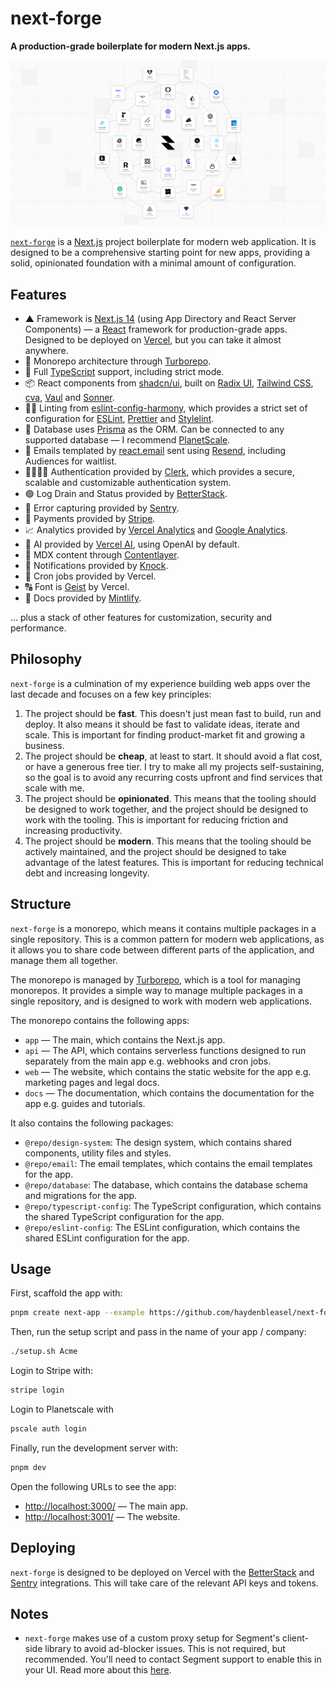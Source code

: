 # next-forge

**A production-grade boilerplate for modern Next.js apps.**

![Example](./apps/app/app/opengraph-image.png)

[`next-forge`](https://github.com/haydenbleasel/next-forge) is a [Next.js](https://nextjs.org/) project boilerplate for modern web application. It is designed to be a comprehensive starting point for new apps, providing a solid, opinionated foundation with a minimal amount of configuration.

## Features

- ▲ Framework is [Next.js 14](https://nextjs.org/) (using App Directory and React Server Components) — a [React](https://react.dev/) framework for production-grade apps. Designed to be deployed on [Vercel](https://vercel.com/), but you can take it almost anywhere.
- 🧱 Monorepo architecture through [Turborepo](https://turbo.build/repo).
- 🤝 Full [TypeScript](https://www.typescriptlang.org/) support, including strict mode.
- 📦 React components from [shadcn/ui](https://ui.shadcn.com/), built on [Radix UI](https://www.radix-ui.com/), [Tailwind CSS](https://tailwindcss.com/), [cva](https://cva.style/docs), [Vaul](https://vaul.emilkowal.ski/) and [Sonner](https://sonner.emilkowal.ski/).
- 👩‍⚖️ Linting from [eslint-config-harmony](https://github.com/haydenbleasel/eslint-config-harmony), which provides a strict set of configuration for [ESLint](https://eslint.org/), [Prettier](https://prettier.io/) and [Stylelint](https://stylelint.io/).
- 📀 Database uses [Prisma](https://www.prisma.io/) as the ORM. Can be connected to any supported database — I recommend [PlanetScale](https://planetscale.com/).
- 📧 Emails templated by [react.email](https://react.email/) sent using [Resend](https://resend.com/), including Audiences for waitlist.
- 👨‍👩‍👧‍👦 Authentication provided by [Clerk](https://clerk.com/), which provides a secure, scalable and customizable authentication system.
- 🟢 Log Drain and Status provided by [BetterStack](https://betterstack.com/).
- 🐞 Error capturing provided by [Sentry](https://sentry.io/).
- 💸 Payments provided by [Stripe](https://stripe.com/).
- 📈 Analytics provided by [Vercel Analytics](https://vercel.com/analytics) and [Google Analytics](https://marketingplatform.google.com/about/analytics/).
- 🤖 AI provided by [Vercel AI](https://www.npmjs.com/package/ai), using OpenAI by default.
- 📝 MDX content through [Contentlayer](https://contentlayer.dev/).
- 🔔 Notifications provided by [Knock](https://knock.app/).
- 🔄 Cron jobs provided by Vercel.
- 🔠 Font is [Geist](https://vercel.com/font) by Vercel.
- 🛟 Docs provided by [Mintlify](https://mintlify.com/).

... plus a stack of other features for customization, security and performance.

## Philosophy

`next-forge` is a culmination of my experience building web apps over the last decade and focuses on a few key principles:

1. The project should be **fast**. This doesn't just mean fast to build, run and deploy. It also means it should be fast to validate ideas, iterate and scale. This is important for finding product-market fit and growing a business.
2. The project should be **cheap**, at least to start. It should avoid a flat cost, or have a generous free tier. I try to make all my projects self-sustaining, so the goal is to avoid any recurring costs upfront and find services that scale with me.
3. The project should be **opinionated**. This means that the tooling should be designed to work together, and the project should be designed to work with the tooling. This is important for reducing friction and increasing productivity.
4. The project should be **modern**. This means that the tooling should be actively maintained, and the project should be designed to take advantage of the latest features. This is important for reducing technical debt and increasing longevity.

## Structure

`next-forge` is a monorepo, which means it contains multiple packages in a single repository. This is a common pattern for modern web applications, as it allows you to share code between different parts of the application, and manage them all together.

The monorepo is managed by [Turborepo](https://turbo.build/repo), which is a tool for managing monorepos. It provides a simple way to manage multiple packages in a single repository, and is designed to work with modern web applications.

The monorepo contains the following apps:

- `app` — The main, which contains the Next.js app.
- `api` — The API, which contains serverless functions designed to run separately from the main app e.g. webhooks and cron jobs.
- `web` — The website, which contains the static website for the app e.g. marketing pages and legal docs.
- `docs` — The documentation, which contains the documentation for the app e.g. guides and tutorials.

It also contains the following packages:

- `@repo/design-system`: The design system, which contains shared components, utility files and styles.
- `@repo/email`: The email templates, which contains the email templates for the app.
- `@repo/database`: The database, which contains the database schema and migrations for the app.
- `@repo/typescript-config`: The TypeScript configuration, which contains the shared TypeScript configuration for the app.
- `@repo/eslint-config`: The ESLint configuration, which contains the shared ESLint configuration for the app.

## Usage

First, scaffold the app with:

```sh
pnpm create next-app --example https://github.com/haydenbleasel/next-forge
```

Then, run the setup script and pass in the name of your app / company:

```sh
./setup.sh Acme
```

Login to Stripe with:

```sh
stripe login
```

Login to Planetscale with

```sh
pscale auth login
```

Finally, run the development server with:

```sh
pnpm dev
```

Open the following URLs to see the app:

- [http://localhost:3000/](http://localhost:3000/) — The main app.
- [http://localhost:3001/](http://localhost:3001/) — The website.

## Deploying

`next-forge` is designed to be deployed on Vercel with the [BetterStack](https://vercel.com/integrations/betterstack) and [Sentry](https://vercel.com/integrations/sentry) integrations. This will take care of the relevant API keys and tokens.

## Notes

- `next-forge` makes use of a custom proxy setup for Segment's client-side library to avoid ad-blocker issues. This is not required, but recommended. You'll need to contact Segment support to enable this in your UI. Read more about this [here](https://segment.com/docs/connections/sources/catalog/libraries/website/javascript/custom-proxy/#custom-cdn--api-proxy).
